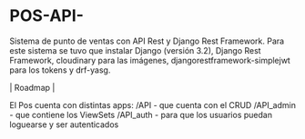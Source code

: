 # POS-API-
Sistema de punto de ventas con API Rest y Django Rest Framework. Para este sistema se tuvo que instalar Django (versión 3.2), Django Rest Framework, cloudinary para las imágenes, djangorestframework-simplejwt para los tokens y drf-yasg.

| Roadmap |

El Pos cuenta con distintas apps:
/API - que cuenta con el CRUD 
/API_admin - que contiene los ViewSets
/API_auth - para que los usuarios puedan loguearse y ser autenticados






